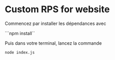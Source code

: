 # Custom RPS for website

Commencez par installer les dépendances avec 

```npm install``

Puis dans votre terminal, lancez la commande

```node index.js```

